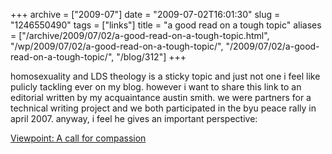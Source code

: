 +++
archive = ["2009-07"]
date = "2009-07-02T16:01:30"
slug = "1246550490"
tags = ["links"]
title = "a good read on a tough topic"
aliases = ["/archive/2009/07/02/a-good-read-on-a-tough-topic.html", "/wp/2009/07/02/a-good-read-on-a-tough-topic/", "/2009/07/02/a-good-read-on-a-tough-topic/", "/blog/312"]
+++

homosexuality and LDS theology is a sticky topic and just not one i feel
like pulicly tackling ever on my blog. however i want to share this link
to an editorial written by my acquaintance austin smith. we were partners
for a technical writing project and we both participated in the byu peace
rally in april 2007. anyway, i feel he gives an important perspective:

[Viewpoint: A call for compassion][1]

[1]: http://universe.byu.edu/node/816


